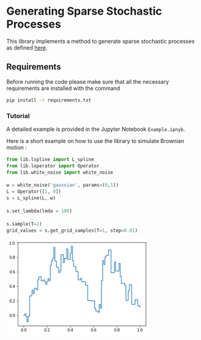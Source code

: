 # Generating Sparse Stochastic Processes

This library implements a method to generate sparse stochastic processes as defined [here](http://www.sparseprocesses.org/).

## Requirements

Before running the code please make sure that all the necessary requirements are installed with the command

```bash
pip install -r requirements.txt
```


### Tutorial

A detailed example is provided in the Jupyter Notebook `Example.ipnyb`.


Here is a short example on how to use the library to simulate Brownian motion :


```python
from lib.lspline import L_spline
from lib.loperator import Operator
from lib.white_noise import white_noise

w = white_noise('gaussian', params=(0,1))
L = Operator([1, 0])
s = L_spline(L, w)

s.set_lambda(lmda = 100)

s.sample(T=1)
grid_values = s.get_grid_samples(T=1, step=0.01)
```

![png](brow.png)

